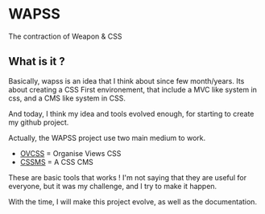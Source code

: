# WAPSS
The contraction of Weapon & CSS

## What is it ?

Basically, wapss is an idea that I think about since few month/years.
Its about creating a CSS First environement, that include a MVC like system in css, and a CMS like system in CSS.

And today, I think my idea and tools evolved enough, for starting to create my github project.

Actually, the WAPSS project use two main medium to work.

* [OVCSS](https://github.com/LukyVj/OVCSS) = Organise Views CSS
* [CSSMS](https://github.com/LukyVj/CSSMS) = A CSS CMS

These are basic tools that works ! I'm not saying that they are useful for everyone, but it was my challenge, and I try to make it happen.

With the time, I will make this project evolve, as well as the documentation.

